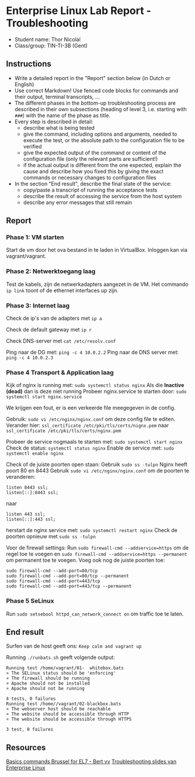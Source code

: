 # Enterprise Linux Lab Report - Troubleshooting

- Student name: Thor Nicolaï
- Class/group: TIN-TI-3B (Gent)

## Instructions

- Write a detailed report in the "Report" section below (in Dutch or English)
- Use correct Markdown! Use fenced code blocks for commands and their output, terminal transcripts, ...
- The different phases in the bottom-up troubleshooting process are described in their own subsections (heading of level 3, i.e. starting with `###`) with the name of the phase as title.
- Every step is described in detail:
    - describe what is being tested
    - give the command, including options and arguments, needed to execute the test, or the absolute path to the configuration file to be verified
    - give the expected output of the command or content of the configuration file (only the relevant parts are sufficient!)
    - if the actual output is different from the one expected, explain the cause and describe how you fixed this by giving the exact commands or necessary changes to configuration files
- In the section "End result", describe the final state of the service:
    - copy/paste a transcript of running the acceptance tests
    - describe the result of accessing the service from the host system
    - describe any error messages that still remain

## Report

### Phase 1: VM starten
Start de vm door het ova bestand in te laden in VirtualBox. Inloggen kan via vagrant/vagrant.

### Phase 2: Netwerktoegang laag

Test de kabels, zijn de netwerkadapters aangezet in de VM.
Het commando `ip link` toont of de ethernet interfaces up zijn.

### Phase 3: Internet laag

Check de ip's van de adapters met `ip a`

Check de default gateway met `ip r`

Check DNS-server met `cat /etc/resolv.conf`

Ping naar de DG met: `ping -c 4 10.0.2.2`
Ping naar de DNS server met: `ping -c 4 10.0.2.3`

### Phase 4 Transport & Application laag

Kijk of nginx is running met: `sudo systemctl status nginx`
Als die **Inactive (dead)** dan is deze niet running
Probeer nginx.service te starten door: `sudo systemctl start nginx.service`

We krijgen een fout, er is een verkeerde file meegegeven in de config.

Gebruik: `sudo vi /etc/nginx/nginx.conf` om deze config file te editen.
Verander hier: `ssl_certificate /etc/pki/tls/certs/nignx.pem` naar `ssl_certificate /etc/pki/tls/certs/nginx.pem`

Probeer de service nogmaals te starten met: `sudo systemctl start nginx`
Check de status: `systemctl status nginx`
Enable de service met: `sudo systemctl enable nginx`

Check of de juiste poorten open staan:
Gebruik `sudo ss -tulpn`
Nginx heeft poort 80 en 8443
Gebruik `sudo vi /etc/nginx/nginx.conf` om de poorten te veranderen:

```
listen 8443 ssl;
listen[::]:8443 ssl;

```
naar

```
listen 443 ssl;
listen[::]:443 ssl;

```

 herstart de nginx service met: `sudo systemctl restart nginx`
  Check de poorten opnieuw met `sudo ss -tulpn`

Voor de firewall settings:
Run `sudo firewall-cmd --addservice=https` om de regel toe te voegen en  `sudo firewall-cmd --addservice=https --permanent` om permanent toe te voegen.
Voeg ook nog de juiste poorten toe:
```
sudo firewall-cmd --add-port=80/tcp
sudo firewall-cmd --add-port=80/tcp --permanent
sudo firewall-cmd --add-port=443/tcp
sudo firewall-cmd --add-port=443/tcp --permanent
```
### Phase 5 SeLinux

Run `sudo setsebool httpd_can_network_connect on` om traffic toe te laten.

## End result
Surfen van de host geeft ons: `Keep calm and vagrant up`

Running `./runbats.sh` geeft volgende output:

	Running test /home/vagrant/01-	whitebox.bats
	¤ The SELinux status should be 'enforcing'
	¤ The firewall should be running
	¤ Apache should not be installed
	¤ Apache should not be running

	4 tests, 0 failures
	Running test /home//vagrant/02-blackbox.bats
	¤ The webserver host should be reachable
	¤ The website should be accessible through HTTP
	¤ The website should be accessible through HTTPS

	3 test, 0 failures

## Resources
[Basics commands Brussel for EL7 - Bert vv](https://bertvv.github.io/presentation-el7-basics/)
[Troubleshooting slides van Enterprise Linux](https://hogenttin.github.io/elnx-syllabus/troubleshooting/#/title-slide)
